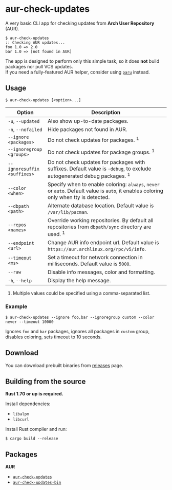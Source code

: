 # aur-check-updates

A very basic CLI app for checking updates from **Arch User Repository** (AUR).

    $ aur-check-updates
    :: Checking AUR updates...
    foo 1.0 => 2.0
    bar 1.0 => [not found in AUR]

The app is designed to perform only this simple task, so it does **not** build packages nor pull VCS updates.  
If you need a fully-featured AUR helper, consider using [`paru`](https://github.com/morganamilo/paru) instead.

## Usage

    $ aur-check-updates [<option>...]

| Option                      | Description                                                                                                                           |
| --------------------------- | ------------------------------------------------------------------------------------------------------------------------------------- |
| `-u`, `--updated`           | Also show up-to-date packages.                                                                                                        |
| `-n`, `--nofailed`          | Hide packages not found in AUR.                                                                                                       |
| `--ignore <packages>`       | Do not check updates for packages. <sup>1</sup>                                                                                       |
| `--ignoregroup <groups>`    | Do not check updates for package groups. <sup>1</sup>                                                                                 |
| `--ignoresuffix <suffixes>` | Do not check updates for packages with suffixes. Default value is `-debug`, to exclude autogenerated debug packages. <sup>1</sup>     |
| `--color <when>`            | Specify when to enable coloring: `always`, `never` or `auto`. Default value is `auto`, it enables coloring only when tty is detected. |
| `--dbpath <path>`           | Alternate database location. Default value is `/var/lib/pacman`.                                                                      |
| `--repos <names>`           | Override working repositories. By default all repositories from `dbpath/sync` directory are used. <sup>1</sup>                        |
| `--endpoint <url>`          | Change AUR info endpoint url. Default value is `https://aur.archlinux.org/rpc/v5/info`.                                               |
| `--timeout <ms>`            | Set a timeout for network connection in milliseconds. Default value is `5000`.                                                        |
| `--raw`                     | Disable info messages, color and formatting.                                                                                          |
| `-h`, `--help`              | Display the help message.                                                                                                             |

1. Multiple values could be specified using a comma-separated list.

### Example

    $ aur-check-updates --ignore foo,bar --ignoregroup custom --color never --timeout 10000

Ignores `foo` and `bar` packages, ignores all packages in `custom` group, disables coloring, sets timeout to 10 seconds.

## Download

You can download prebuilt binaries from [releases](https://github.com/HanabishiRecca/aur-check-updates/releases) page.

## Building from the source

**Rust 1.70 or up is required.**

Install dependencies:

-   `libalpm`
-   `libcurl`

Install Rust compiler and run:

    $ cargo build --release

## Packages

**AUR**

-   [`aur-check-updates`](https://aur.archlinux.org/packages/aur-check-updates)
-   [`aur-check-updates-bin`](https://aur.archlinux.org/packages/aur-check-updates-bin)
